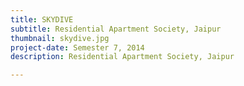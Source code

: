 ```yaml
---
title: SKYDIVE
subtitle: Residential Apartment Society, Jaipur
thumbnail: skydive.jpg
project-date: Semester 7, 2014
description: Residential Apartment Society, Jaipur

---
```

